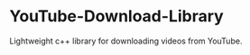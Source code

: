 YouTube-Download-Library
========================

Lightweight c++ library for downloading videos from YouTube.
